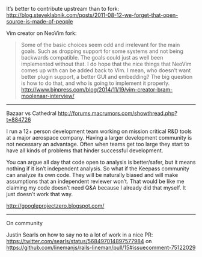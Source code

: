 It’s better to contribute upstream than to fork:
http://blog.steveklabnik.com/posts/2011-08-12-we-forget-that-open-source-is-made-of-people

Vim creator on NeoVim fork:

> Some of the basic choices seem odd and irrelevant for the main goals.
> Such as dropping support for some systems and not being backwards compatible.
> The goals could just as well been implemented without that.
I do hope that the nice things that NeoVim comes up with can be added back to
Vim. I mean, who doesn’t want better plugin support, a better GUI and embedding?
The big question is how to do that, and who is going to implement it properly.
http://www.binpress.com/blog/2014/11/19/vim-creator-bram-moolenaar-interview/

---

Bazaar vs Cathedral
http://forums.macrumors.com/showthread.php?t=884726

I run a 12+ person development team working on mission critical R&D tools at a
major aerospace company. Having a larger development community is not necessary
an advantage. Often when teams get too large they start to have all kinds of
problems that hinder successful development.

You can argue all day that code open to analysis is better/safer, but it means
nothing if it isn’t independent analysis. So what if the Keepass community can
analyze its own code. They will be naturally biased and will make assumptions
that an independent reviewer won’t. That would be like me claiming my code
doesn’t need Q&A because I already did that myself. It just doesn’t work that
way.

http://googleprojectzero.blogspot.com/

---

On community

Justin Searls on how to say no to a lot of work in a nice PR:
https://twitter.com/searls/status/568497014897577984 on
https://github.com/linemanjs/rails-lineman/pull/15#issuecomment-75122029
